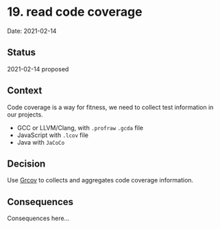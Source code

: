 # 19. read code coverage

Date: 2021-02-14

## Status

2021-02-14 proposed

## Context

Code coverage is a way for fitness, we need to collect test information in our projects. 

 - GCC or LLVM/Clang, with `.profraw` `.gcda` file
 - JavaScript with `.lcov` file
 - Java with `JaCoCo`

## Decision

Use [Grcov](https://github.com/mozilla/grcov) to collects and aggregates code coverage information.

## Consequences

Consequences here...
